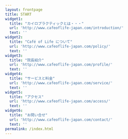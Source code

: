 ```yaml
---
layout: frontpage
title: START
widget1:
  title: "カイロプラクティックとは・・・"
  url: 'http://www.cafeoflife-japan.com/introduction/'
  text: ''
widget2:
  title: "Café of Life について"
  url: 'http://www.cafeoflife-japan.com/policy/'
  text: ''
widget3:
  title: "院長紹介"
  url: 'http://www.cafeoflife-japan.com/profile/'
  text: ''
widget4:
  title: "サービスと料金"
  url: 'http://www.cafeoflife-japan.com/service/'
  text: ''
widget5:
  title: "アクセス"
  url: 'http://www.cafeoflife-japan.com/access/'
  text: ''
widget6:
  title: "お問い合せ"
  url: 'http://www.cafeoflife-japan.com/contact/'
  text: ''
permalink: /index.html
---
```


<!-- <div id="videoModal" class="reveal-modal large" data-reveal="">
  <div class="flex-video widescreen vimeo" style="display: block;">
    <iframe width="1280" height="720" src="https://www.youtube.com/embed/3b5zCFSmVvU" frameborder="0" allowfullscreen></iframe>
  </div>
  <a class="close-reveal-modal">&#215;</a>
</div> -->
